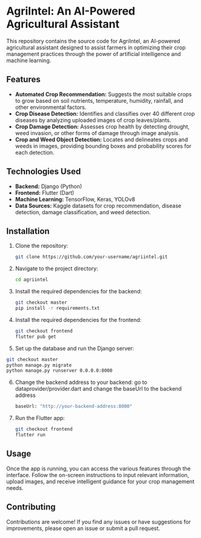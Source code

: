 # AgriIntel: An AI-Powered Agricultural Assistant

This repository contains the source code for AgriIntel, an AI-powered agricultural assistant designed to assist farmers in optimizing their crop management practices through the power of artificial intelligence and machine learning.

## Features

- **Automated Crop Recommendation:** Suggests the most suitable crops to grow based on soil nutrients, temperature, humidity, rainfall, and other environmental factors.
- **Crop Disease Detection:** Identifies and classifies over 40 different crop diseases by analyzing uploaded images of crop leaves/plants.
- **Crop Damage Detection:** Assesses crop health by detecting drought, weed invasion, or other forms of damage through image analysis.
- **Crop and Weed Object Detection:** Locates and delineates crops and weeds in images, providing bounding boxes and probability scores for each detection.

## Technologies Used

- **Backend:** Django (Python)
- **Frontend:** Flutter (Dart)
- **Machine Learning:** TensorFlow, Keras, YOLOv8
- **Data Sources:** Kaggle datasets for crop recommendation, disease detection, damage classification, and weed detection.

## Installation

1. Clone the repository:
   ```bash
   git clone https://github.com/your-username/agriintel.git
   ```
2. Navigate to the project directory:
   ```bash
   cd agriintel
   ```
3. Install the required dependencies for the backend:
   ```bash
   git checkout master
   pip install -r requirements.txt
   ```
4. Install the required dependencies for the frontend:
   ```bash
   git checkout frontend
   flutter pub get
   ```
5. Set up the database and run the Django server:
  ```bash
  git checkout master
  python manage.py migrate
  python manage.py runserver 0.0.0.0:8000
  ```
6. Change the backend address to your backend: go to dataprovider/provider.dart and change the baseUrl to the backend address
   ```bash
   baseUrl: "http://your-backend-address:8000"
   ```
7. Run the Flutter app:
   ```bash
   git checkout frontend
   flutter run
   ```
## Usage

Once the app is running, you can access the various features through the interface. Follow the on-screen instructions to input
relevant information, upload images, and receive intelligent guidance for your crop management needs.

## Contributing

Contributions are welcome! If you find any issues or have suggestions for improvements, please open an issue or submit a pull request.



